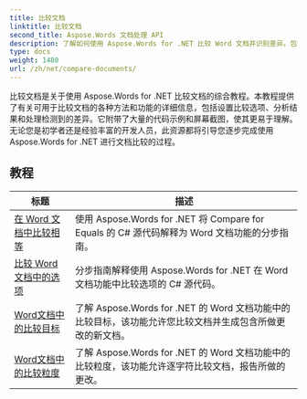 ```yaml
---
title: 比较文档
linktitle: 比较文档
second_title: Aspose.Words 文档处理 API
description: 了解如何使用 Aspose.Words for .NET 比较 Word 文档并识别差异。包括指南和实际示例。
type: docs
weight: 1480
url: /zh/net/compare-documents/
---
```


比较文档是关于使用 Aspose.Words for .NET 比较文档的综合教程。本教程提供了有关可用于比较文档的各种方法和功能的详细信息，包括设置比较选项、分析结果和处理检测到的差异。它附带了大量的代码示例和屏幕截图，使其更易于理解。无论您是初学者还是经验丰富的开发人员，此资源都将引导您逐步完成使用 Aspose.Words for .NET 进行文档比较的过程。

 ## 教程
| 标题 | 描述 |
| --- | --- |
| [在 Word 文档中比较相等](./compare-for-equal/) | 使用 Aspose.Words for .NET 将 Compare for Equals 的 C# 源代码解释为 Word 文档功能的分步指南。 |
| [比较 Word 文档中的选项](./compare-options/) | 分步指南解释使用 Aspose.Words for .NET 在 Word 文档功能中比较选项的 C# 源代码。 |
| [Word文档中的比较目标](./comparison-target/) | 了解 Aspose.Words for .NET 的 Word 文档功能中的比较目标，该功能允许您比较文档并生成包含所做更改的新文档。 |
| [Word文档中的比较粒度](./comparison-granularity/) | 了解 Aspose.Words for .NET 的 Word 文档功能中的比较粒度，该功能允许逐字符比较文档，报告所做的更改。 |
